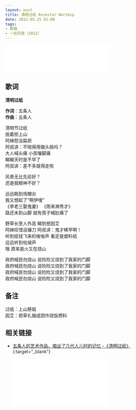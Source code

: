 ```yaml
---
layout: post
title: 清明过纸 Ancestor Worship
date: 2012-05-25 01:00
tags:
- 歌曲
- 一些风景（2012）
---
```


<iframe frameborder="no" border="0" marginwidth="0" marginheight="0" width=330 height=86 src="//music.163.com/outchain/player?type=2&id=28587860&auto=1&height=66"></iframe>

## 歌词

**清明过纸**

**作词**：五条人  
**作曲**：五条人

清明节过纸  
挑着担上山  
阿婶怨没扁担  
阿叔讲：不晓得用锄头挑吗？  
大人喊头痛 小孩嚷脚痛  
睇睇天时是不早了  
阿叔讲：差不多就得走啦

风景无比先前好？  
还是我眼神不好？

远远眺到戏棚台  
我又想起了“啊伊嗳”  
《李老三娶鬼妻》 《雨来淋秀才》  
路还未到山脚 就有孩子喊肚痛了

野草长至人外高 睇到想因艾  
阿婶叹惜没镰刀 阿叔讲：鬼才稀罕啊！  
听到纸钱飞来的唆唆声 看定是塑料纸  
远远听到吡啵声  
哦 原来是火又在烧山

政府喊民勿烧山 说险险又烧到了我家的门脚  
政府喊民勿烧山 说险险又烧到了我家的门脚  
政府喊民勿烧山 说险险又烧到了我家的门脚  
政府喊民勿烧山 说险险又烧到了我家的门脚

## 备注

过纸：上山祭祖  
因艾：把草扎捆成团作烧饭燃料

## 相关链接

* [五条人的艺术作品，唱出了几代人儿时的记忆 -《清明过纸》](https://www.bilibili.com/video/BV1Rk4y1k767/){:target="_blank"}
  
  <div class="iframe-container"><iframe class="responsive-iframe" src="//player.bilibili.com/player.html?aid=584043799&bvid=BV1Rk4y1k767&cid=217333644&page=1" frameborder="no" allowfullscreen="true"></iframe></div>
